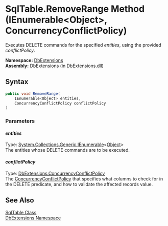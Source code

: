 SqlTable.RemoveRange Method (IEnumerable&lt;Object>, ConcurrencyConflictPolicy)
===============================================================================
Executes DELETE commands for the specified *entities*, using the provided *conflictPolicy*.

**Namespace:** [DbExtensions][1]  
**Assembly:** DbExtensions (in DbExtensions.dll)

Syntax
------

```csharp
public void RemoveRange(
	IEnumerable<Object> entities,
	ConcurrencyConflictPolicy conflictPolicy
)
```

### Parameters

#### *entities*
Type: [System.Collections.Generic.IEnumerable][2]&lt;[Object][3]>  
The entities whose DELETE commands are to be executed.

#### *conflictPolicy*
Type: [DbExtensions.ConcurrencyConflictPolicy][4]  
 The [ConcurrencyConflictPolicy][4] that specifies what columns to check for in the DELETE predicate, and how to validate the affected records value.


See Also
--------
[SqlTable Class][5]  
[DbExtensions Namespace][1]  

[1]: ../README.md
[2]: http://msdn.microsoft.com/en-us/library/9eekhta0
[3]: http://msdn.microsoft.com/en-us/library/e5kfa45b
[4]: ../ConcurrencyConflictPolicy/README.md
[5]: README.md